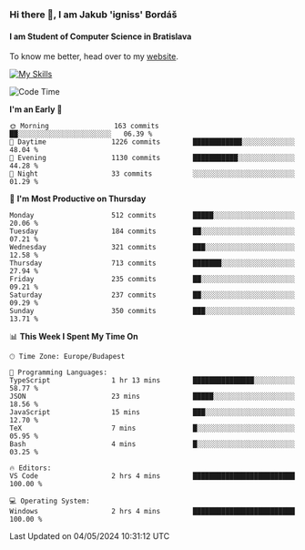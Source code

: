 ### Hi there 👋, I am Jakub 'igniss' Bordáš

#### I am Student of Computer Science in Bratislava
To know me better, head over to my [website](https://bordas.sk).

[![My Skills](https://skillicons.dev/icons?i=js,html,css,figma,svelte,java,kotlin,python,postgresql,typescript,nest,nodejs)](https://bordas.sk)


<!--START_SECTION:waka-->
![Code Time](http://img.shields.io/badge/Code%20Time-1%2C477%20hrs%2049%20mins-blue)

**I'm an Early 🐤** 

```text
🌞 Morning                163 commits         ██░░░░░░░░░░░░░░░░░░░░░░░   06.39 % 
🌆 Daytime                1226 commits        ████████████░░░░░░░░░░░░░   48.04 % 
🌃 Evening                1130 commits        ███████████░░░░░░░░░░░░░░   44.28 % 
🌙 Night                  33 commits          ░░░░░░░░░░░░░░░░░░░░░░░░░   01.29 % 
```
📅 **I'm Most Productive on Thursday** 

```text
Monday                   512 commits         █████░░░░░░░░░░░░░░░░░░░░   20.06 % 
Tuesday                  184 commits         ██░░░░░░░░░░░░░░░░░░░░░░░   07.21 % 
Wednesday                321 commits         ███░░░░░░░░░░░░░░░░░░░░░░   12.58 % 
Thursday                 713 commits         ███████░░░░░░░░░░░░░░░░░░   27.94 % 
Friday                   235 commits         ██░░░░░░░░░░░░░░░░░░░░░░░   09.21 % 
Saturday                 237 commits         ██░░░░░░░░░░░░░░░░░░░░░░░   09.29 % 
Sunday                   350 commits         ███░░░░░░░░░░░░░░░░░░░░░░   13.71 % 
```


📊 **This Week I Spent My Time On** 

```text
🕑︎ Time Zone: Europe/Budapest

💬 Programming Languages: 
TypeScript               1 hr 13 mins        ███████████████░░░░░░░░░░   58.77 % 
JSON                     23 mins             █████░░░░░░░░░░░░░░░░░░░░   18.56 % 
JavaScript               15 mins             ███░░░░░░░░░░░░░░░░░░░░░░   12.70 % 
TeX                      7 mins              █░░░░░░░░░░░░░░░░░░░░░░░░   05.95 % 
Bash                     4 mins              █░░░░░░░░░░░░░░░░░░░░░░░░   03.25 % 

🔥 Editors: 
VS Code                  2 hrs 4 mins        █████████████████████████   100.00 % 

💻 Operating System: 
Windows                  2 hrs 4 mins        █████████████████████████   100.00 % 
```


 Last Updated on 04/05/2024 10:31:12 UTC
<!--END_SECTION:waka-->

